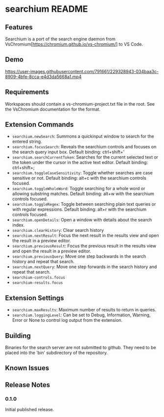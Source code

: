 # searchium README

## Features

Searchium is a port of the search engine daemon from VsChromium[https://chromium.github.io/vs-chromium/] to VS Code.

## Demo

https://user-images.githubusercontent.com/791661/229328943-034baa3c-8909-4bfe-8cca-e4d3da5668a1.mp4

## Requirements

Workspaces should contain a vs-chromium-project.txt file in the root. See the VsChromium documentation for the format.

## Extension Commands

* `searchium.newSearch`: Summons a quickinput window to search for the entered string.
* `searchium.focusSearch`: Reveals the searchium controls and focuses on the search query input box. Default binding: ctrl+shift+'
* `searchium.searchCurrentToken`: Searches for the current selected text or the token under the cursor in the active text editor. Default binding: ctrl+shift+;
* `searchium.toggleCaseSensitivity`: Toggle whether searches are case sensitive or not. Default binding: alt+c with the searchium controls focused.
* `searchium.toggleWholeWord`: Toggle searching for a whole word or allowing substring matches. Default binding: alt+w with the searchium controls focused.
* `searchium.toggleRegex`: Toggle between searching plain text queries or with regular expressions. Default binding: alt+r with the searchium controls focused.
* `searchium.openDetails`: Open a window with details about the search index.
* `searchium.clearHistory`: Clear search history
* `searchium.nextResult`: Focus the next result in the results view and open the result in a preview editor.
* `searchium.previousResult`: Focus the previous result in the results view and open the result in a preview editor.
* `searchium.previousQuery`: Move one step backwards in the search history and repeat that search.
* `searchium.nextQuery`: Move one step forwards in the search history and repeat that search.
* `searchium-controls.focus` 
* `searchium-results.focus` 

## Extension Settings

* `searchium.maxResults`: Maximum number of results to return in queries.
* `searchium.loggingLevel`: Can be set to Debug, Information, Warning, Error or None to control log output from the extension.

## Building 

Binaries for the search server are not submitted to github. They need to be placed into the 'bin' subdirectory of the repository.

## Known Issues

## Release Notes

### 0.1.0

Initial published release.
